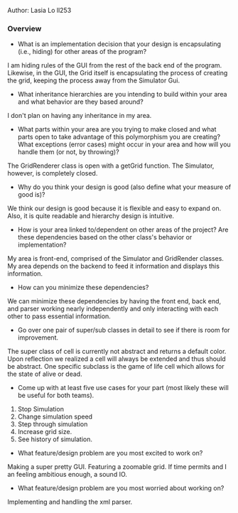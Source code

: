 Author: Lasia Lo ll253
### Overview

- What is an implementation decision that your design is encapsulating (i.e., hiding) for other areas of the program?


I am hiding rules of the GUI from the rest of the back end of the program. Likewise, in the GUI, the Grid itself is encapsulating the process of creating the grid, keeping the process away from the Simulator Gui.

- What inheritance hierarchies are you intending to build within your area and what behavior are they based around?

I don't plan on having any inheritance in my area.

- What parts within your area are you trying to make closed and what parts open to take advantage of this polymorphism you are creating?
What exceptions (error cases) might occur in your area and how will you handle them (or not, by throwing)?

The GridRenderer class is open with a getGrid function. The Simulator, however, is completely closed.


- Why do you think your design is good (also define what your measure of good is)?

We think our design is good because it is flexible and easy to expand on. Also, it is quite readable and hierarchy design is intuitive. 

- How is your area linked to/dependent on other areas of the project?
Are these dependencies based on the other class's behavior or implementation?

My area is front-end, comprised of the Simulator and GridRender classes. My area depends on the backend to feed it information and displays this information. 

- How can you minimize these dependencies?

We can minimize these dependencies by having the front end, back end, and parser working nearly independently and only interacting with each other to pass essential information. 

- Go over one pair of super/sub classes in detail to see if there is room for improvement. 

The super class of cell is currently not abstract and returns a default color. Upon reflection we realized a cell will always be extended and thus should be abstract. One specific subclass is the game of life cell which allows for the state of alive or dead. 

- Come up with at least five use cases for your part (most likely these will be useful for both teams).
1. Stop Simulation
2.  Change simulation speed
3.  Step through simulation
4.  Increase grid size.
5.  See history of simulation.

- What feature/design problem are you most excited to work on?

Making a super pretty GUI. Featuring a zoomable grid. If time permits and I an feeling ambitious enough, a sound IO.

- What feature/design problem are you most worried about working on?

Implementing  and handling the xml parser.
